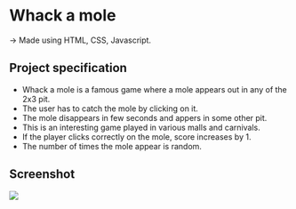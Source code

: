 # Whack a mole 

-> Made using HTML, CSS, Javascript.

## Project specification

- Whack a mole is a famous game where a mole appears out in any of the 2x3 pit.
- The user has to catch the mole by clicking on it.
- The mole disappears in few seconds and appers in some other pit.
- This is an interesting game played in various malls and carnivals.
- If the player clicks correctly on the mole, score increases by 1.
- The number of times the mole appear is random.

## Screenshot

<p><img src="https://github.com/Harikrishnaa3131/Bundli-Frontend/blob/main/Whack%20a%20mole%20game/Images/Output32.png"></p>
